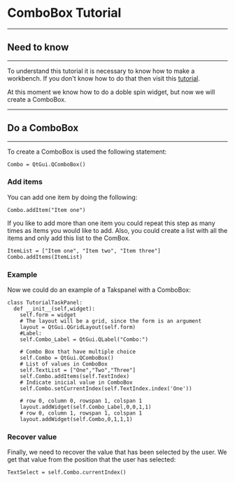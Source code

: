 # ComboBox Tutorial 

***

## Need to know  
***
To understand this tutorial it is necessary to know how to make a workbench. If you don't know how to do that then visit this [tutorial][dirTuto].

[dirTuto]: https://github.com/felipe-m/tutorial_freecad_wb

At this moment we know how to do a doble spin widget, but now we will create a ComboBox.  

***

## Do a ComboBox   
***
To create a ComboBox is used the following statement:

    Combo = QtGui.QComboBox()

### Add items  
You can add one item by doing the following:

    Combo.addItem("Item one")

If you like to add more than one item you could repeat this step as many times as items you would like to add.
Also, you could create a list with all the items and only add this list to the ComBox.

    ItemList = ["Item one", "Item two", "Item three"]
    Combo.addItems(ItemList)

### Example  
Now we could do an example of a  Takspanel with a ComboBox:

    class TutorialTaskPanel:                                    
      def __init__(self,widget):
        self.form = widget
        # The layout will be a grid, since the form is an argument
        layout = QtGui.QGridLayout(self.form)
        #Label:
        self.Combo_Label = QtGui.QLabel("Combo:")   

        # Combo Box that have multiple choice
        self.Combo = QtGui.QComboBox()
        # List of values in ComboBox
        self.TextList = ["One","Two","Three"]
        self.Combo.addItems(self.TextIndex)
        # Indicate inicial value in ComboBox
        self.Combo.setCurrentIndex(self.TextIndex.index('One'))

        # row 0, column 0, rowspan 1, colspan 1
        layout.addWidget(self.Combo_Label,0,0,1,1)
        # row 0, column 1, rowspan 1, colspan 1
        layout.addWidget(self.Combo,0,1,1,1)

### Recover value  
Finally, we need to recover the value that has been selected by the user. We get that value from the position that the user has selected:

    TextSelect = self.Combo.currentIndex()
























